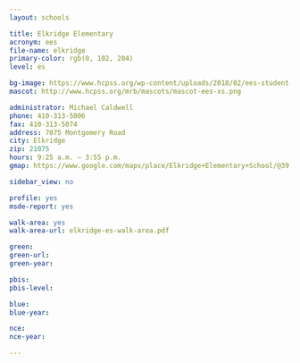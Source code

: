 ```yaml
---
layout: schools

title: Elkridge Elementary
acronym: ees
file-name: elkridge
primary-color: rgb(0, 102, 204)
level: es

bg-image: https://www.hcpss.org/wp-content/uploads/2018/02/ees-student-sitting-class-group.jpg
mascot: http://www.hcpss.org/mrb/mascots/mascot-ees-xs.png

administrator: Michael Caldwell
phone: 410-313-5006
fax: 410-313-5074
address: 7075 Montgomery Road
city: Elkridge
zip: 21075
hours: 9:25 a.m. – 3:55 p.m.
gmap: https://www.google.com/maps/place/Elkridge+Elementary+School/@39.2136667,-76.7310896,17z/data=!3m1!4b1!4m5!3m4!1s0x89b7e203f29e49b7:0x1cbbf9d3b3452700!8m2!3d39.2136667!4d-76.7289009?hl=en

sidebar_view: no

profile: yes
msde-report: yes

walk-area: yes
walk-area-url: elkridge-es-walk-area.pdf 

green:
green-url: 
green-year:

pbis: 
pbis-level: 

blue: 
blue-year:  

nce:
nce-year:

---
```

